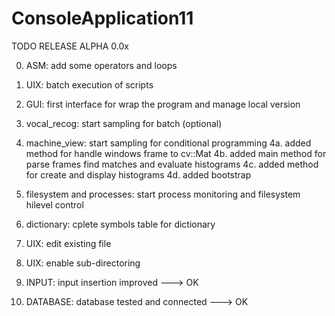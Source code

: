 # ConsoleApplication11
TODO RELEASE ALPHA 0.0x

0. ASM: add some operators and loops
1. UIX: batch execution of scripts
2. GUI: first interface for wrap the program and manage local version
3. vocal_recog: start sampling for batch (optional)

4. machine_view: start sampling for conditional programming
4a. added method for handle windows frame to cv::Mat
4b. added main method for parse frames find matches and evaluate histograms
4c. added method for create and display histograms
4d. added bootstrap

5. filesystem and processes: start process monitoring and filesystem hilevel control
6. dictionary: cplete symbols table for dictionary
7. UIX: edit existing file
8. UIX: enable sub-directoring
9. INPUT: input insertion improved ---> OK
10. DATABASE: database tested and connected ---> OK
